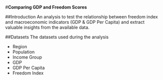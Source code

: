 #**Comparing GDP and Freedom Scores**

##Introduction
An analysis to test the relationship between freedom index and macroeconomic indicators (GDP & GDP Per Capita) and extract valuable insights from the available data.

##Datasets
The datasets used during the analysis
- Region
- Population
- Income Group
- GDP
- GDP Per Capita
- Freedom Index
